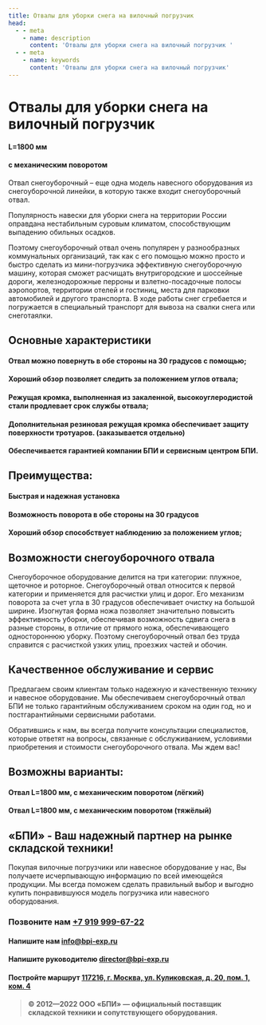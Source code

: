 ```yaml
---
title: Отвалы для уборки снега на вилочный погрузчик
head:
  - - meta
    - name: description
      content: 'Отвалы для уборки снега на вилочный погрузчик '
  - - meta
    - name: keywords 
      content: 'Отвалы для уборки снега на вилочный погрузчик'
---
```


# Отвалы для уборки снега на вилочный погрузчик

#### L=1800 мм
#### с механическим поворотом

Отвал снегоуборочный – еще одна модель навесного оборудования из снегоуборочной линейки, в которую также входит снегоуборочный отвал. 

Популярность навески для уборки снега на территории России оправдана нестабильным суровым климатом, способствующим выпадению обильных осадков. 

Поэтому снегоуборочный отвал очень популярен у разнообразных коммунальных организаций, так как с его помощью можно просто и быстро сделать из мини-погрузчика эффективную снегоуборочную машину, которая сможет расчищать внутригородские и шоссейные дороги, железнодорожные перроны и взлетно-посадочные полосы аэропортов, территории отелей и гостиниц, места для парковки автомобилей и другого транспорта. В ходе работы снег сгребается и погружается в специальный транспорт для вывоза на свалки снега или снеготаялки.

## Основные характеристики
#### Отвал можно повернуть в обе стороны на 30 градусов с помощью;
#### Хороший обзор позволяет следить за положением углов отвала;
#### Режущая кромка, выполненная из закаленной, высокоуглеродистой стали продлевает срок службы отвала;
#### Дополнительная резиновая режущая кромка обеспечивает защиту поверхности тротуаров. (заказывается отдельно)
#### Обеспечивается гарантией компании БПИ и сервисным центром БПИ.

## Преимущества:
#### Быстрая и надежная установка
#### Возможность поворота в обе стороны на 30 градусов
#### Хороший обзор способствует наблюдению за положением углов;

## Возможности снегоуборочного отвала
Снегоуборочное оборудование делится на три категории: плужное, щеточное и роторное. Снегоуборочный отвал относится к первой категории и применяется для расчистки улиц и дорог. Его механизм поворота за счет угла в 30 градусов обеспечивает очистку на большой ширине. Изогнутая форма ножа позволяет значительно повысить эффективность уборки, обеспечивая возможность сдвига снега в разные стороны, в отличие от прямого ножа, обеспечивающего одностороннюю уборку. Поэтому снегоуборочный отвал без труда справится с расчисткой узких улиц, проезжих частей и обочин.

## Качественное обслуживание и сервис
Предлагаем своим клиентам только надежную и качественную технику и навесное оборудование. Мы обеспечиваем снегоуборочный отвал БПИ не только гарантийным обслуживанием сроком на один год, но и постгарантийными сервисными работами.

Обратившись к нам, вы всегда получите консультации специалистов, которые ответят на вопросы, связанные с обслуживанием, условиями приобретения и стоимости снегоуборочного отвала. Мы ждем вас!

## Возможны варианты:
#### Отвал L=1800 мм, с механическим поворотом (лёгкий)
#### Отвал L=1800 мм, с механическим поворотом (тяжёлый)




## «БПИ» - Ваш надежный партнер на рынке складской техники!

Покупая вилочные погрузчики или навесное оборудование у нас, Вы получаете исчерпывающую информацию по всей имеющейся продукции. Мы всегда поможем сделать правильный выбор и выгодно купить понравившуюся модель погрузчика или навесного оборудования.


### Позвоните нам <a href="tel:+79199996722">+7 919 999-67-22</a>

#### Напишите нам <a href="mailto:info@bpi-exp.ru">info@bpi-exp.ru</a>

#### Напишите руководителю <a href="mailto:director@bpi-exp.ru">director@bpi-exp.ru</a>

#### Постройте маршрут <a href="https://yandex.ru/maps/213/moscow/?from=api-maps&ll=37.560718%2C55.567506&mode=routes&origin=jsapi_2_1_79&rtext=~55.567988%2C37.560664&rtt=mt&ruri=~&z=19">117216, г. Москва, ул. Куликовская, д. 20, пом. 1, ком. 4</a>

> **© 2012—2022 ООО «БПИ» — официальный поставщик складской техники и сопутствующего оборудования.**
